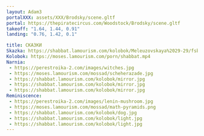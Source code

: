```yaml
---
layout: Adam3
portalXXX: assets/XXX/Brodsky/scene.gltf
portal: https://thepiratecircus.com/Woodstock/Brodsky/scene.gltf
takeoff: "1.64, 1.44, 0.91"
landing: "0.76, 1.42, 0.1"

title: СКАЗКИ
Skazka: https://shabbat.lamourism.com/kolobok/Meleuzovskaya%2029-29/fsb.ru/www.cia.gov/%D0%9A%D0%9E%D0%9B%D0%9E%D0%91%D0%9E%D0%9A.mp4
Kolobok: https://moses.lamourism.com/porn/shabbat.mp4
Narnia:
 - https://perestroika-2.com/images/witches.jpg
 - https://moses.lamourism.com/mossad/scheherazade.jpg
 - https://shabbat.lamourism.com/kolobok/mirror.jpg
 - https://shabbat.lamourism.com/kolobok/mirror.jpg
 - https://shabbat.lamourism.com/kolobok/mirror.jpg
Reminiscence:
 - https://perestroika-2.com/images/lenin-mushroom.jpg
 - https://moses.lamourism.com/mossad/math-pyramids.png
 - https://shabbat.lamourism.com/kolobok/dog.jpg
 - https://shabbat.lamourism.com/kolobok/light.jpg
 - https://shabbat.lamourism.com/kolobok/light.jpg
---
```

